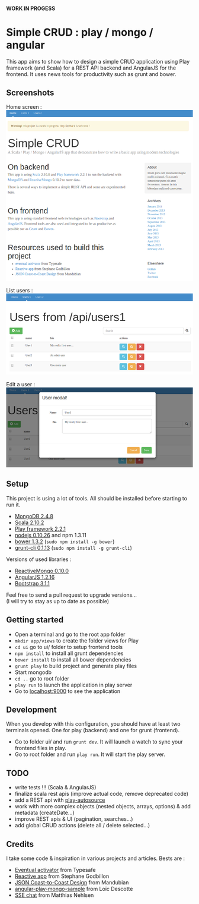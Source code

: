 #### WORK IN PROGESS

# Simple CRUD : play / mongo / angular

This app aims to show how to design a simple CRUD application using Play framework (and Scala) for a REST API backend and AngularJS for the frontend.
It uses news tools for productivity such as grunt and bower.

## Screenshots

Home screen :
![Home](./pics/App_home.png)

List users :
![List](./pics/CRUD_list.png)

Edit a user :
![Edit](./pics/CRUD_edit.png)

## Setup

This project is using a lot of tools. All should be installed before starting to run it.

- [MongoDB 2.4.8](https://www.mongodb.org/)
- [Scala 2.10.2](http://www.scala-lang.org/)
- [Play framework 2.2.1](http://www.playframework.com/)
- [nodejs 0.10.26](http://nodejs.org/) and npm 1.3.11
- [bower 1.3.2](http://bower.io/) (`sudo npm install -g bower`)
- [grunt-cli 0.1.13](http://gruntjs.com/) (`sudo npm install -g grunt-cli`)

Versions of used libraries :

- [ReactiveMongo 0.10.0](http://reactivemongo.org/)
- [AngularJS 1.2.16](http://angularjs.org/)
- [Bootstrap 3.1.1](http://getbootstrap.com/)

Feel free to send a pull request to upgrade versions...  
(I will try to stay as up to date as possible)

## Getting started

- Open a terminal and go to the root app folder
- `mkdir app/views` to create the folder views for Play
- `cd ui` go to ui/ folder to setup frontend tools
- `npm install` to install all grunt dependencies
- `bower install` to install all bower dependencies
- `grunt play` to build project and generate play files
- Start mongodb
- `cd ..` go to root folder
- `play run` to launch the application in play server
- Go to [localhost:9000](http://localhost:9000/) to see the application

## Development

When you develop with this configuration, you should have at least two terminals opened. One for play (backend) and one for grunt (frontend).

- Go to folder ui/ and run `grunt dev`. It will launch a watch to sync your frontend files in play.
- Go to root folder and run `play run`. It will start the play server.

## TODO

- write tests !!! (Scala & AngularJS)
- finalize scala rest apis (improve actual code, remove deprecated code)
- add a REST api with [play-autosource](https://github.com/mandubian/play-autosource)
- work with more complex objects (nested objects, arrays, options) & add metadata (createDate...)
- improve REST apis & UI (pagination, searches...)
- add global CRUD actions (delete all / delete selected...)

## Credits

I take some code & inspiration in various projects and articles. Bests are :

- [Eventual activator](https://github.com/angyjoe/eventual) from Typesafe
- [Reactive app](https://github.com/sgodbillon/reactivemongo-demo-app) from Stephane Godbillon
- [JSON Coast-to-Coast Design](http://mandubian.com/2013/01/13/JSON-Coast-to-Coast/) from Mandubian
- [angular-play-mongo-sample](https://github.com/loicdescotte/angular-play-mongo-sample) from Loïc Descotte
- [SSE chat](https://github.com/matthiasn/sse-chat/) from Matthias Nehlsen
